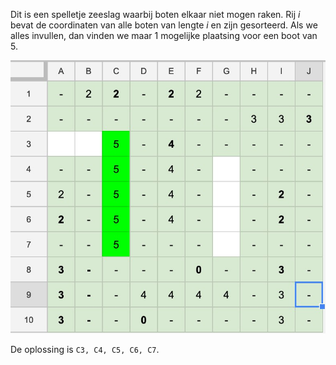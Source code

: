 Dit is een spelletje zeeslag waarbij boten elkaar niet mogen raken. Rij *i* bevat de coordinaten van alle boten van lengte *i* en zijn gesorteerd.
Als we alles invullen, dan vinden we maar 1 mogelijke plaatsing voor een boot van 5.

![zeeslag](zeeslag.png)

De oplossing is `C3, C4, C5, C6, C7`.
